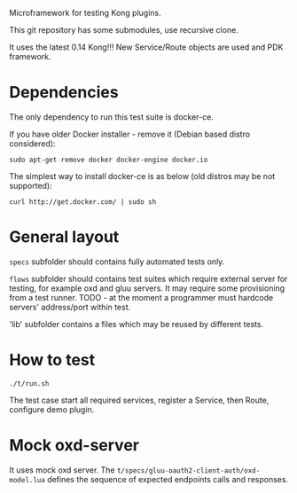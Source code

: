Microframework for testing Kong plugins.

This git repository has some submodules, use recursive clone.

It uses the latest 0.14 Kong!!! 
New Service/Route objects are used and PDK framework.

Dependencies
============

The only dependency to run this test suite is docker-ce.

If you have older Docker installer - remove it (Debian based distro considered):

`sudo apt-get remove docker docker-engine docker.io`

The simplest way to install docker-ce is as below (old distros may be not supported):

`curl http://get.docker.com/ | sudo sh`

General layout
==============

`specs` subfolder should contains fully automated tests only.

`flows` subfolder should contains test suites which require external server for testing, for example oxd and gluu servers.
It may require some provisioning from a test runner.
TODO - at the moment a programmer must hardcode servers' address/port within test.

'lib' subfolder contains a files which may be reused by different tests.


How to test
===========

```
./t/run.sh
``` 

The test case start all required services, register a Service, then Route, configure demo plugin.


Mock oxd-server
===============

It uses mock oxd server.
The `t/specs/gluu-oauth2-client-auth/oxd-model.lua` defines the sequence of expected endpoints calls and responses.


